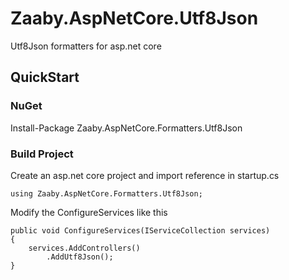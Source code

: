 # Zaaby.AspNetCore.Utf8Json

Utf8Json formatters for asp.net core

## QuickStart

### NuGet

Install-Package Zaaby.AspNetCore.Formatters.Utf8Json

### Build Project

Create an asp.net core project and import reference in startup.cs

```CSharp
using Zaaby.AspNetCore.Formatters.Utf8Json;
```

Modify the ConfigureServices like this

```CSharp
public void ConfigureServices(IServiceCollection services)
{
    services.AddControllers()
        .AddUtf8Json();
}
```
